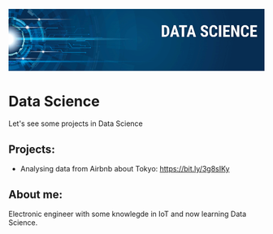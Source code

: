 ![alt text](https://github.com/bertokawa/data-science/blob/master/banner.png)



# Data Science

Let's see some projects in Data Science 

## Projects:

* Analysing data from Airbnb about Tokyo: https://bit.ly/3g8sIKy

## About me:
Electronic engineer with some knowlegde in IoT and now learning Data Science.
